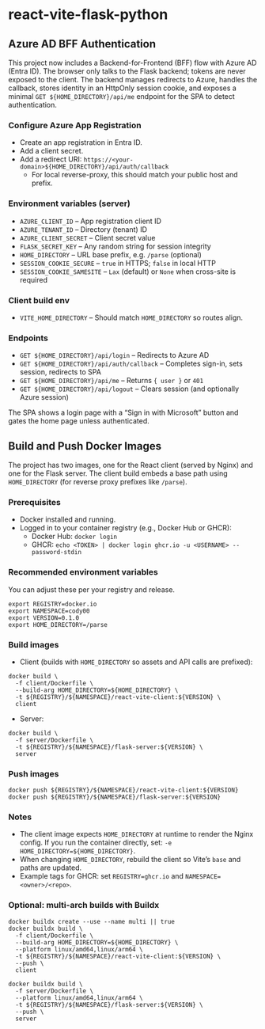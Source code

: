 # react-vite-flask-python

## Azure AD BFF Authentication

This project now includes a Backend-for-Frontend (BFF) flow with Azure AD (Entra ID). The browser only talks to the Flask backend; tokens are never exposed to the client. The backend manages redirects to Azure, handles the callback, stores identity in an HttpOnly session cookie, and exposes a minimal `GET ${HOME_DIRECTORY}/api/me` endpoint for the SPA to detect authentication.

### Configure Azure App Registration
- Create an app registration in Entra ID.
- Add a client secret.
- Add a redirect URI: `https://<your-domain>${HOME_DIRECTORY}/api/auth/callback`
  - For local reverse-proxy, this should match your public host and prefix.

### Environment variables (server)
- `AZURE_CLIENT_ID` – App registration client ID
- `AZURE_TENANT_ID` – Directory (tenant) ID
- `AZURE_CLIENT_SECRET` – Client secret value
- `FLASK_SECRET_KEY` – Any random string for session integrity
- `HOME_DIRECTORY` – URL base prefix, e.g. `/parse` (optional)
- `SESSION_COOKIE_SECURE` – `true` in HTTPS; `false` in local HTTP
- `SESSION_COOKIE_SAMESITE` – `Lax` (default) or `None` when cross-site is required

### Client build env
- `VITE_HOME_DIRECTORY` – Should match `HOME_DIRECTORY` so routes align.

### Endpoints
- `GET ${HOME_DIRECTORY}/api/login` – Redirects to Azure AD
- `GET ${HOME_DIRECTORY}/api/auth/callback` – Completes sign-in, sets session, redirects to SPA
- `GET ${HOME_DIRECTORY}/api/me` – Returns `{ user }` or `401`
- `GET ${HOME_DIRECTORY}/api/logout` – Clears session (and optionally Azure session)

The SPA shows a login page with a “Sign in with Microsoft” button and gates the home page unless authenticated.

## Build and Push Docker Images

The project has two images, one for the React client (served by Nginx) and one for the Flask server. The client build embeds a base path using `HOME_DIRECTORY` (for reverse proxy prefixes like `/parse`).

### Prerequisites
- Docker installed and running.
- Logged in to your container registry (e.g., Docker Hub or GHCR):
  - Docker Hub: `docker login`
  - GHCR: `echo <TOKEN> | docker login ghcr.io -u <USERNAME> --password-stdin`

### Recommended environment variables
You can adjust these per your registry and release.

```
export REGISTRY=docker.io
export NAMESPACE=cody00
export VERSION=0.1.0
export HOME_DIRECTORY=/parse
```

### Build images

- Client (builds with `HOME_DIRECTORY` so assets and API calls are prefixed):
```
docker build \
  -f client/Dockerfile \
  --build-arg HOME_DIRECTORY=${HOME_DIRECTORY} \
  -t ${REGISTRY}/${NAMESPACE}/react-vite-client:${VERSION} \
  client
```

- Server:
```
docker build \
  -f server/Dockerfile \
  -t ${REGISTRY}/${NAMESPACE}/flask-server:${VERSION} \
  server
```

### Push images

```
docker push ${REGISTRY}/${NAMESPACE}/react-vite-client:${VERSION}
docker push ${REGISTRY}/${NAMESPACE}/flask-server:${VERSION}
```

### Notes
- The client image expects `HOME_DIRECTORY` at runtime to render the Nginx config. If you run the container directly, set: `-e HOME_DIRECTORY=${HOME_DIRECTORY}`.
- When changing `HOME_DIRECTORY`, rebuild the client so Vite’s `base` and paths are updated.
- Example tags for GHCR: set `REGISTRY=ghcr.io` and `NAMESPACE=<owner>/<repo>`.

### Optional: multi-arch builds with Buildx
```
docker buildx create --use --name multi || true
docker buildx build \
  -f client/Dockerfile \
  --build-arg HOME_DIRECTORY=${HOME_DIRECTORY} \
  --platform linux/amd64,linux/arm64 \
  -t ${REGISTRY}/${NAMESPACE}/react-vite-client:${VERSION} \
  --push \
  client

docker buildx build \
  -f server/Dockerfile \
  --platform linux/amd64,linux/arm64 \
  -t ${REGISTRY}/${NAMESPACE}/flask-server:${VERSION} \
  --push \
  server
```
